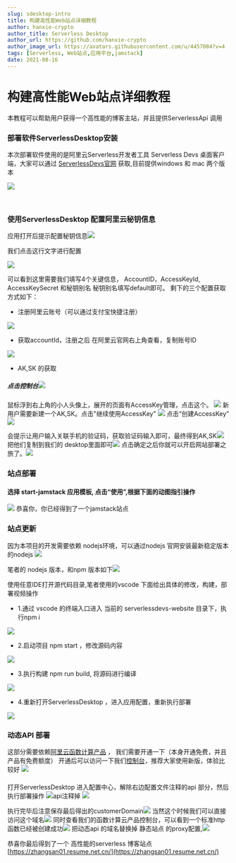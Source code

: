 ```yaml
---
slug: sdesktop-intro
title: 构建高性能Web站点详细教程
author: hanxie-crypto
author_title: Serverless Desktop
author_url: https://github.com/hanxie-crypto
author_image_url: https://avatars.githubusercontent.com/u/4457084?v=4
tags: [Serverless, Web站点,应用平台,jamstack]
date: 2021-08-16
---
```


# 构建高性能Web站点详细教程
本教程可以帮助用户获得一个高性能的博客主站，并且提供ServerlessApi 调用
###  部署软件ServerlessDesktop安装
本次部署软件使用的是阿里云Serverless开发者工具 Serverless Devs 桌面客户端，大家可以通过 [ServerlessDevs官网](http://www.serverless-devs.com/) 获取,目前提供windows 和 mac 两个版本
​

![](https://img.alicdn.com/imgextra/i3/O1CN017uLxWG1toEUyYJtxz_!!6000000005948-2-tps-3572-1956.png#id=oFAVo&originHeight=1956&originWidth=3572&originalType=binary&ratio=1&status=done&style=none)


​

### 使用ServerlessDesktop 配置阿里云秘钥信息


应用打开后提示配置秘钥信息![](https://img.alicdn.com/imgextra/i4/O1CN01mFPHaH1UZhXOHQpt1_!!6000000002532-2-tps-2700-1830.png#id=bgi3I&originHeight=1830&originWidth=2700&originalType=binary&ratio=1&status=done&style=none)


我们点击这行文字进行配置
​

![](https://img.alicdn.com/imgextra/i1/O1CN010p4Ghk207p8Otl1aE_!!6000000006803-2-tps-2700-1830.png#id=d4OZR&originHeight=1830&originWidth=2700&originalType=binary&ratio=1&status=done&style=none)


可以看到这里需要我们填写4个关键信息， AccountID，AccessKeyId, AccessKeySecret 和秘钥别名
秘钥别名填写default即可。
剩下的三个配置获取方式如下：

- 注册阿里云账号（可以通过支付宝快捷注册）

![](https://img.alicdn.com/imgextra/i3/O1CN011veHuH1Pa5nRmVpBy_!!6000000001856-2-tps-3546-1958.png#id=sOTQx&originHeight=1958&originWidth=3546&originalType=binary&ratio=1&status=done&style=none)

- 获取accountId，注册之后 在阿里云官网右上角查看，复制账号ID

![](https://img.alicdn.com/imgextra/i2/O1CN012dc4ew1WUK7Vpogip_!!6000000002791-2-tps-3564-1952.png#id=NmqRm&originHeight=1952&originWidth=3564&originalType=binary&ratio=1&status=done&style=none)

- AK,SK 的获取
##### 点击控制台![](https://img.alicdn.com/imgextra/i2/O1CN01MemFSa1TccRgQowrj_!!6000000002403-2-tps-3582-1880.png#id=xiFkT&originHeight=1880&originWidth=3582&originalType=binary&ratio=1&status=done&style=none)
鼠标浮到右上角的小人头像上，展开的页面有AccessKey管理，点击这个。
![](https://img.alicdn.com/imgextra/i3/O1CN01h07vGA22wmQw1UBqu_!!6000000007185-2-tps-3564-1958.png#id=L1791&originHeight=1958&originWidth=3564&originalType=binary&ratio=1&status=done&style=none)
新用户需要新建一个AK,SK。点击"继续使用AccessKey"
![](https://img.alicdn.com/imgextra/i4/O1CN01SdOdfI1rsEjKYBBdk_!!6000000005686-2-tps-3570-1954.png#id=zW9nC&originHeight=1954&originWidth=3570&originalType=binary&ratio=1&status=done&style=none)
点击“创建AccessKey”![](https://img.alicdn.com/imgextra/i2/O1CN01C9ZN8e1esc3AJlyOP_!!6000000003927-2-tps-3570-1944.png#id=xP0cr&originHeight=1944&originWidth=3570&originalType=binary&ratio=1&status=done&style=none)


会提示让用户输入关联手机的验证码，获取验证码输入即可，最终得到AK,SK![](https://img.alicdn.com/imgextra/i1/O1CN01prtYM01OzS6qw3YA9_!!6000000001776-2-tps-3562-1926.png#id=qinyB&originHeight=1926&originWidth=3562&originalType=binary&ratio=1&status=done&style=none)
把他们复制到我们的 desktop里面即可![](https://img.alicdn.com/imgextra/i3/O1CN01LbS1Tr1d79ODX8mQh_!!6000000003688-2-tps-2700-1830.png#id=FP7Ib&originHeight=1830&originWidth=2700&originalType=binary&ratio=1&status=done&style=none)
点击确定之后你就可以开启网站部署之旅了。![](https://img.alicdn.com/imgextra/i4/O1CN01dihTzB1Wc6qpl0rVG_!!6000000002808-2-tps-2700-1830.png#id=TFtDR&originHeight=1830&originWidth=2700&originalType=binary&ratio=1&status=done&style=none)
### 站点部署
#### 选择 start-jamstack 应用模板, 点击“使用”,根据下面的动图指引操作
![](https://img.alicdn.com/imgextra/i4/O1CN017uMg9w1DH3wuf9zAC_!!6000000000190-1-tps-1345-909.gif#id=zAKDu&originHeight=909&originWidth=1345&originalType=binary&ratio=1&status=done&style=none)
恭喜你，你已经得到了一个jamstack站点
​

### 站点更新
因为本项目的开发需要依赖 nodejs环境，可以通过nodejs 官网安装最新稳定版本的nodejs
![](https://img.alicdn.com/imgextra/i3/O1CN018DdFjZ2AMc53fx0X4_!!6000000008189-2-tps-3546-1782.png#id=ZmAye&originHeight=1782&originWidth=3546&originalType=binary&ratio=1&status=done&style=none)


笔者的 nodejs 版本，和npm 版本如下![](https://img.alicdn.com/imgextra/i4/O1CN01FPMSmV1mOrFJ2GZan_!!6000000004945-2-tps-1130-678.png#id=xMr4N&originHeight=678&originWidth=1130&originalType=binary&ratio=1&status=done&style=none)
​

使用任意IDE打开源代码目录,笔者使用的vscode
下面给出具体的修改，构建，部署视频操作

- 1.通过 vscode 的终端入口进入 当前的 serverlessdevs-website 目录下，执行npm i

![](https://img.alicdn.com/imgextra/i4/O1CN01oBSsi31FFo62fFBrG_!!6000000000458-1-tps-1777-961.gif#id=zMWnr&originHeight=961&originWidth=1777&originalType=binary&ratio=1&status=done&style=none)

- 2.启动项目 npm start ，修改源码内容

![](https://img.alicdn.com/imgextra/i1/O1CN01pEYS3u1y4V1rEflyH_!!6000000006525-1-tps-1777-961.gif#id=Uaqxt&originHeight=961&originWidth=1777&originalType=binary&ratio=1&status=done&style=none)

- 3.执行构建 npm run build, 将源码进行编译

![](https://img.alicdn.com/imgextra/i1/O1CN01R0UhQu1TDt3gsWAFo_!!6000000002349-1-tps-1777-961.gif#id=wjeax&originHeight=961&originWidth=1777&originalType=binary&ratio=1&status=done&style=none)

- 4.重新打开ServerlessDesktop ，进入应用配置，重新执行部署

![](https://img.alicdn.com/imgextra/i2/O1CN01VuMumE1wQp6SbMeEo_!!6000000006303-1-tps-1777-961.gif#id=jQjYv&originHeight=961&originWidth=1777&originalType=binary&ratio=1&status=done&style=none)


### 动态API 部署
这部分需要依赖[阿里云函数计算产品](https://www.aliyun.com/product/fc?spm=5176.10695662.1112509.1.70384357R9ch0D) ， 我们需要开通一下（本身开通免费，并且产品有免费额度）
开通后可以访问一下我们[控制台](https://fcnext.console.aliyun.com/overview)，推荐大家使用新版，体验比较好
![](https://img.alicdn.com/imgextra/i4/O1CN01WLU8qJ1noKtRk44PT_!!6000000005136-2-tps-3464-1924.png#id=yRNte&originHeight=1924&originWidth=3464&originalType=binary&ratio=1&status=done&style=none)
#### 
打开ServerlessDesktop 进入配置中心，解除右边配置文件注释的api 部分，然后执行部署操作
![api注释掉](https://img.alicdn.com/imgextra/i1/O1CN010a1MJ21lUyvNM70JK_!!6000000004823-2-tps-2700-1830.png)
![](https://img.alicdn.com/imgextra/i3/O1CN019gKcNi1J9dDo8BbcO_!!6000000000986-1-tps-1356-914.gif#id=Klxh9&originHeight=914&originWidth=1356&originalType=binary&ratio=1&status=done&style=none)
​

执行完毕后注意保存最后得出的customerDomain![](https://img.alicdn.com/imgextra/i2/O1CN01bqIorg1qSIgZ5AvS5_!!6000000005494-2-tps-2742-1958.png#id=XTpCq&originHeight=1958&originWidth=2742&originalType=binary&ratio=1&status=done&style=none)
当然这个时候我们可以直接访问这个域名![](https://img.alicdn.com/imgextra/i4/O1CN01Ho4uI91lVtiWc4z5z_!!6000000004825-2-tps-3470-194.png#id=UYfaZ&originHeight=194&originWidth=3470&originalType=binary&ratio=1&status=done&style=none)
同时查看我们的函数计算云产品控制台，可以看到一个标准http函数已经被创建成功![](https://img.alicdn.com/imgextra/i1/O1CN01DKl2jX1eH3ZZItHlx_!!6000000003845-2-tps-3478-956.png#id=aIPeN&originHeight=956&originWidth=3478&originalType=binary&ratio=1&status=done&style=none)
把动态api 的域名替换掉 静态站点 的proxy配置,![](https://img.alicdn.com/imgextra/i4/O1CN01dSi7XT1d6EbBzi8cQ_!!6000000003686-2-tps-1356-914.png#id=pLmPM&originHeight=914&originWidth=1356&originalType=binary&ratio=1&status=done&style=none)
​

 恭喜你最后得到了一个 高性能的serverless 博客站点 [https://zhangsan01.resume.net.cn/](https://zhangsan01.resume.net.cn/)
​

